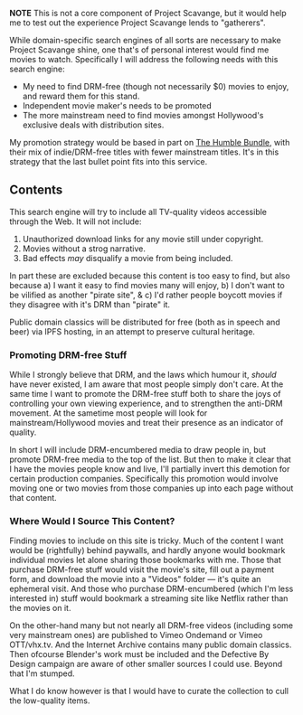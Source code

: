 **NOTE** This is not a core component of Project Scavange, but it would help me to test out the experience Project Scavange lends to "gatherers".

While domain-specific search engines of all sorts are necessary to make Project Scavange shine, one that's of personal interest would find me movies to watch. Specifically I will address the following needs with this search engine:

* My need to find DRM-free (though not necessarily $0) movies to enjoy, and reward them for this stand.
* Independent movie maker's needs to be promoted
* The more mainstream need to find movies amongst Hollywood's exclusive deals with distribution sites.

My promotion strategy would be based in part on [The Humble Bundle](https://humblebundle.com/), with their mix of indie/DRM-free titles with fewer mainstream titles. It's in this strategy that the last bullet point fits into this service. 

## Contents
This search engine will try to include all TV-quality videos accessible through the Web. It will not include:

1. Unauthorized download links for any movie still under copyright.
2. Movies without a strog narrative. 
3. Bad effects *may* disqualify a movie from being included. 

In part these are excluded because this content is too easy to find, but also because a) I want it easy to find movies many will enjoy, b) I don't want to be vilified as another "pirate site", & c) I'd rather people boycott movies if they disagree with it's DRM than "pirate" it. 

Public domain classics will be distributed for free (both as in speech and beer) via IPFS hosting, in an attempt to preserve cultural heritage. 

### Promoting DRM-free Stuff
While I strongly believe that DRM, and the laws which humour it, *should* have never existed, I am aware that most people simply don't care. At the same time I want to promote the DRM-free stuff both to share the joys of controlling your own viewing experience, and to strengthen the anti-DRM movement. At the sametime most people will look for mainstream/Hollywood movies and treat their presence as an indicator of quality. 

In short I will include DRM-encumbered media to draw people in, but promote DRM-free media to the top of the list. But then to make it clear that I have the movies people know and live, I'll partially invert this demotion for certain production companies. Specifically this promotion would involve moving one or two movies from those companies up into each page without that content. 

### Where Would I Source This Content?
Finding movies to include on this site is tricky. Much of the content I want would be (rightfully) behind paywalls, and hardly anyone would bookmark individual movies let alone sharing those bookmarks with me. Those that purchase DRM-free stuff would visit the movie's site, fill out a payment form, and download the movie into a "Videos" folder &mdash; it's quite an ephemeral visit. And those who purchase DRM-encumbered (which I'm less interested in) stuff would bookmark a streaming site like Netflix rather than the movies on it.

On the other-hand many but not nearly all DRM-free videos (including some very mainstream ones) are published to Vimeo Ondemand or Vimeo OTT/vhx.tv. And the Internet Archive contains many public domain classics. Then ofcourse Blender's work must be included and the Defective By Design campaign are aware of other smaller sources I could use. Beyond that I'm stumped.

What I do know however is that I would have to curate the collection to cull the low-quality items. 
